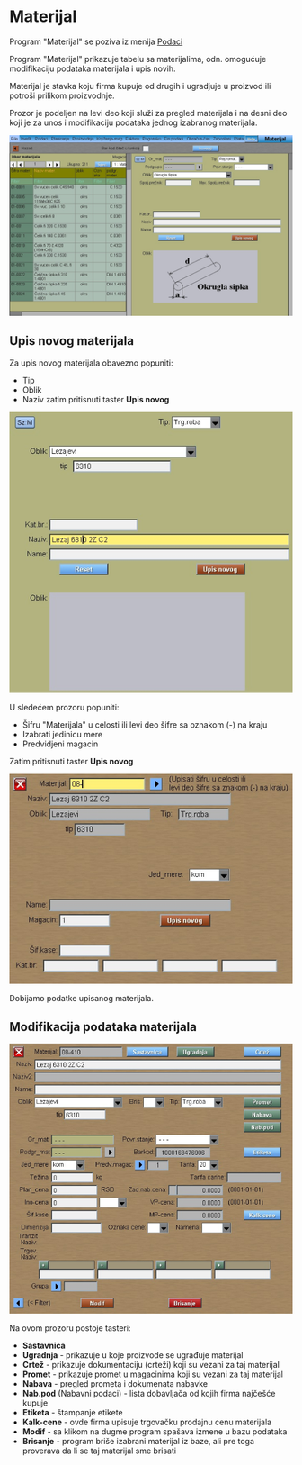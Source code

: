 # Materijal

Program "Materijal" se poziva iz menija [Podaci](../m_sr.md)

Program "Materijal" prikazuje tabelu sa materijalima, odn. omogućuje modifikaciju podataka materijala i upis novih.

Materijal je stavka koju firma kupuje od drugih i ugradjuje u proizvod ili potroši prilikom proizvodnje.

Prozor je podeljen na levi deo koji služi za pregled materijala i na desni deo koji je za unos i modifikaciju
podataka jednog izabranog materijala.

![Image](materijal_izbor.jpg)

## Upis novog materijala

Za upis novog materijala obavezno popuniti:
- Tip
- Oblik
- Naziv
zatim pritisnuti taster **Upis novog**

![Image](materijal_upis1.jpg)

U sledećem prozoru popuniti:
- Šifru "Materijala" u celosti ili levi deo šifre sa oznakom (-) na kraju
- Izabrati jedinicu mere
- Predvidjeni magacin

Zatim pritisnuti taster **Upis novog** 

![Image](materijal_upis2.jpg)

Dobijamo podatke upisanog materijala.

## Modifikacija podataka materijala

![Image](materijal_modif.jpg)

Na ovom prozoru postoje tasteri:
- **Sastavnica**
- **Ugradnja** - prikazuje u koje proizvode se ugrađuje materijal
- **Crtež** - prikazuje dokumentaciju (crteži) koji su vezani za taj materijal
- **Promet** - prikazuje promet u magacinima koji su vezani za taj materijal
- **Nabava** - pregled prometa i dokumenata nabavke
- **Nab.pod** (Nabavni podaci) - lista dobavljača od kojih firma najčešće kupuje
- **Etiketa** - štampanje etikete
- **Kalk-cene** - ovde firma upisuje trgovačku prodajnu cenu materijala
- **Modif** - sa klikom na dugme program spašava izmene u bazu podataka
- **Brisanje** - program briše izabrani materijal iz baze, ali pre toga proverava da li se taj materijal sme brisati
